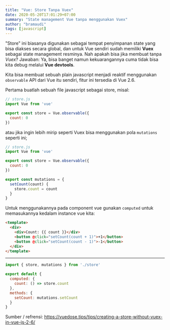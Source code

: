 ```yaml
---
title: "Vue: Store Tanpa Vuex"
date: 2020-05-20T17:01:29+07:00
summary: "State management Vue tanpa menggunakan Vuex"
author: "bramaudi"
tags: [javascript]
---
```


"Store" ini biasanya digunakan sebagai tempat penyimpanan state yang bisa diakses secara global, dan untuk Vue sendiri sudah memiliki **Vuex** sebagai state management resminya. Nah apakah bisa jika membuat tanpa *Vuex*? Jawaban: Ya, bisa banget namun kekuarangannya cuma tidak bisa kita debug melalui **Vue devtools**.

Kita bisa membuat sebuah plain javascript menjadi reaktif menggunakan `observable` API dari Vue itu sendiri, fitur ini tersedia di Vue 2.6.

Pertama buatlah sebuah file javascript sebagai store, misal:

``` js
// store.js
import Vue from 'vue'

export const store = Vue.observable({
  count: 0
})
```

atau jika ingin lebih mirip seperti Vuex bisa menggunakan pola `mutations` seperti ini;

``` js
// store.js
import Vue from 'vue'

export const store = Vue.observable({
  count: 0
})

export const mutations = {
  setCount(count) {
    store.count = count
  }
}
```

Untuk menggunakannya pada component vue gunakan `computed` untuk memasukannya kedalam instance vue kita:

``` html
<template>
  <div>
    <div>Count: {{ count }}</div>
    <button @click="setCount(count + 1)">+1</button>
    <button @click="setCount(count - 1)">-1</button>
  </div>
</template>
```

---

``` js
import { store, mutations } from './store'

export default {
  computed: {
    count: () => store.count
  },
  methods: {
    setCount: mutations.setCount
  }
}
```

Sumber / refrensi: <a href="https://vuedose.tips/tips/creating-a-store-without-vuex-in-vue-js-2-6/" target="_blank">https://vuedose.tips/tips/creating-a-store-without-vuex-in-vue-js-2-6/</a>